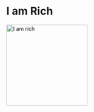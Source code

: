 # I am Rich

<img width="214" alt="I am rich" src="https://user-images.githubusercontent.com/85553152/137628949-8031d48a-1a2f-401c-8611-dd2fee1beb74.png">
